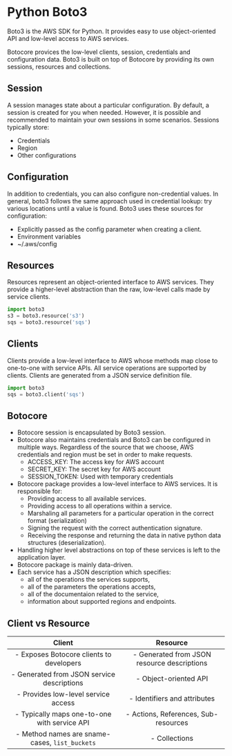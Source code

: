 # Python Boto3

Boto3 is the AWS SDK for Python. It provides easy to use object-oriented API and low-level access to AWS services. 

Botocore provices the low-level clients, session, credentials and configuration data. Boto3 is built on top of Botocore by providing its own sessions, resources and collections. 

## Session

A session manages state about a particular configuration. By default, a session is created for you when needed. However, it is possible and recommended to maintain your own sessions in some scenarios. Sessions typically store:

- Credentials
- Region
- Other configurations

## Configuration

In addition to credentials, you can also configure non-credential values. In general, boto3 follows the same approach used in credential lookup: try various locations until a value is found. Boto3 uses these sources for configuration:

- Explicitly passed as the config parameter when creating a client. 
- Environment variables
- ~/.aws/config

## Resources

Resources represent an object-oriented interface to AWS services. They provide a higher-level abstraction than the raw, low-level calls made by service clients. 

```python
import boto3
s3 = boto3.resource('s3')
sqs = boto3.resource('sqs')
```

## Clients

Clients provide a low-level interface to AWS whose methods map close to one-to-one with service APIs. All service operations are supported by clients. Clients are generated from a JSON service definition file. 

```python
import boto3
sqs = boto3.client('sqs')
```

## Botocore

- Botocore session is encapsulated by Boto3 session. 
- Botocore also maintains credentials and Boto3 can be configured in multiple ways. Regardless of the source that we choose, AWS credentials and region must be set in order to make requests. 
    - ACCESS_KEY: The access key for AWS account
    - SECRET_KEY: The secret key for AWS account
    - SESSION_TOKEN: Used with temporary credentials
- Botocore package provides a low-level interface to AWS services. It is responsible for:
    - Providing access to all available services. 
    - Providing access to all operations within a service. 
    - Marshaling all parameters for a particular operation in the correct format (serialization)
    - Signing the request with the correct authentication signature. 
    - Receiving the response and returning the data in native python data structures (deserialization).
-  Handling higher level abstractions on top of these services is left to the application layer. 
- Botocore package is mainly data-driven. 
- Each service has a JSON description which specifies:  
    - all of the operations the services supports, 
    - all of the parameters the operations accepts, 
    - all of the documentaion related to the service,
    - information about supported regions and endpoints.

## Client vs Resource

|                     Client                     |                    Resource                   |
|:----------------------------------------------:|:---------------------------------------------:|
|  - Exposes Botocore clients to developers      |  - Generated from JSON resource descriptions  |
| - Generated from JSON service descriptions     | - Object-oriented API                         |
| - Provides low-level service access            | - Identifiers and attributes                  |
| - Typically maps one-to-one with service API   | - Actions, References, Sub-resources          |
| - Method names are sname-cases, `list_buckets` | - Collections                                 |

